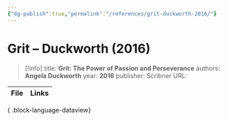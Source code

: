 ```yaml
---
{"dg-publish":true,"permalink":"/references/grit-duckworth-2016/"}
---
```



# Grit – Duckworth (2016)

> [!info]
> title: **Grit: The Power of Passion and Perseverance**
> authors: **Angela Duckworth**
> year: **2016**
> publisher: Scribner
> URL: 



| File | Links |
| ---- | ----- |

{ .block-language-dataview}
